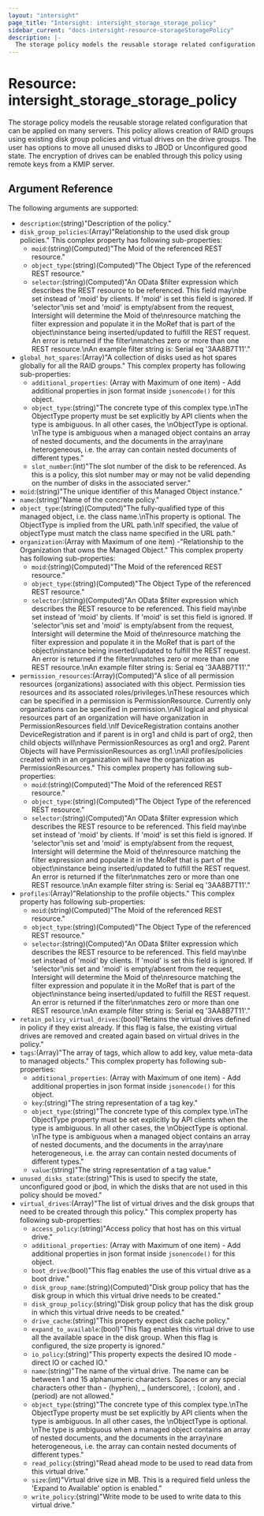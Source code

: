 ```yaml
---
layout: "intersight"
page_title: "Intersight: intersight_storage_storage_policy"
sidebar_current: "docs-intersight-resource-storageStoragePolicy"
description: |-
  The storage policy models the reusable storage related configuration that can be applied on many servers. This policy allows creation of RAID groups using existing disk group policies and virtual drives on the drive groups. The user has options to move all unused disks to JBOD or Unconfigured good state. The encryption of drives can be enabled through this policy using remote keys from a KMIP server.
---
```


# Resource: intersight_storage_storage_policy
The storage policy models the reusable storage related configuration that can be applied on many servers. This policy allows creation of RAID groups using existing disk group policies and virtual drives on the drive groups. The user has options to move all unused disks to JBOD or Unconfigured good state. The encryption of drives can be enabled through this policy using remote keys from a KMIP server.
## Argument Reference
The following arguments are supported:
* `description`:(string)"Description of the policy."
* `disk_group_policies`:(Array)"Relationship to the used disk group policies."
This complex property has following sub-properties:
  + `moid`:(string)(Computed)"The Moid of the referenced REST resource."
  + `object_type`:(string)(Computed)"The Object Type of the referenced REST resource."
  + `selector`:(string)(Computed)"An OData $filter expression which describes the REST resource to be referenced. This field may\nbe set instead of 'moid' by clients. If 'moid' is set this field is ignored. If 'selector'\nis set and 'moid' is empty/absent from the request, Intersight will determine the Moid of the\nresource matching the filter expression and populate it in the MoRef that is part of the object\ninstance being inserted/updated to fulfill the REST request. An error is returned if the filter\nmatches zero or more than one REST resource.\nAn example filter string is: Serial eq '3AA8B7T11'."
* `global_hot_spares`:(Array)"A collection of disks used as hot spares globally for all the RAID groups."
This complex property has following sub-properties:
  + `additional_properties`:
(Array with Maximum of one item) - Add additional properties in json format inside `jsonencode()` for this object.
  + `object_type`:(string)"The concrete type of this complex type.\nThe ObjectType property must be set explicitly by API clients when the type is ambiguous. In all other cases, the \nObjectType is optional. \nThe type is ambiguous when a managed object contains an array of nested documents, and the documents in the array\nare heterogeneous, i.e. the array can contain nested documents of different types."
  + `slot_number`:(int)"The slot number of the disk to be referenced. As this is a policy, this slot number may or may not be valid depending on the number of disks in the associated server."
* `moid`:(string)"The unique identifier of this Managed Object instance."
* `name`:(string)"Name of the concrete policy."
* `object_type`:(string)(Computed)"The fully-qualified type of this managed object, i.e. the class name.\nThis property is optional. The ObjectType is implied from the URL path.\nIf specified, the value of objectType must match the class name specified in the URL path."
* `organization`:(Array with Maximum of one item) -"Relationship to the Organization that owns the Managed Object."
This complex property has following sub-properties:
  + `moid`:(string)(Computed)"The Moid of the referenced REST resource."
  + `object_type`:(string)(Computed)"The Object Type of the referenced REST resource."
  + `selector`:(string)(Computed)"An OData $filter expression which describes the REST resource to be referenced. This field may\nbe set instead of 'moid' by clients. If 'moid' is set this field is ignored. If 'selector'\nis set and 'moid' is empty/absent from the request, Intersight will determine the Moid of the\nresource matching the filter expression and populate it in the MoRef that is part of the object\ninstance being inserted/updated to fulfill the REST request. An error is returned if the filter\nmatches zero or more than one REST resource.\nAn example filter string is: Serial eq '3AA8B7T11'."
* `permission_resources`:(Array)(Computed)"A slice of all permission resources (organizations) associated with this object. Permission ties resources and its associated roles/privileges.\nThese resources which can be specified in a permission is PermissionResource. Currently only organizations can be specified in permission.\nAll logical and physical resources part of an organization will have organization in PermissionResources field.\nIf DeviceRegistration contains another DeviceRegistration and if parent is in org1 and child is part of org2, then child objects will\nhave PermissionResources as org1 and org2. Parent Objects will have PermissionResources as org1.\nAll profiles/policies created with in an organization will have the organization as PermissionResources."
This complex property has following sub-properties:
  + `moid`:(string)(Computed)"The Moid of the referenced REST resource."
  + `object_type`:(string)(Computed)"The Object Type of the referenced REST resource."
  + `selector`:(string)(Computed)"An OData $filter expression which describes the REST resource to be referenced. This field may\nbe set instead of 'moid' by clients. If 'moid' is set this field is ignored. If 'selector'\nis set and 'moid' is empty/absent from the request, Intersight will determine the Moid of the\nresource matching the filter expression and populate it in the MoRef that is part of the object\ninstance being inserted/updated to fulfill the REST request. An error is returned if the filter\nmatches zero or more than one REST resource.\nAn example filter string is: Serial eq '3AA8B7T11'."
* `profiles`:(Array)"Relationship to the profile objects."
This complex property has following sub-properties:
  + `moid`:(string)(Computed)"The Moid of the referenced REST resource."
  + `object_type`:(string)(Computed)"The Object Type of the referenced REST resource."
  + `selector`:(string)(Computed)"An OData $filter expression which describes the REST resource to be referenced. This field may\nbe set instead of 'moid' by clients. If 'moid' is set this field is ignored. If 'selector'\nis set and 'moid' is empty/absent from the request, Intersight will determine the Moid of the\nresource matching the filter expression and populate it in the MoRef that is part of the object\ninstance being inserted/updated to fulfill the REST request. An error is returned if the filter\nmatches zero or more than one REST resource.\nAn example filter string is: Serial eq '3AA8B7T11'."
* `retain_policy_virtual_drives`:(bool)"Retains the virtual drives defined in policy if they exist already. If this flag is false, the existing virtual drives are removed and created again based on virtual drives in the policy."
* `tags`:(Array)"The array of tags, which allow to add key, value meta-data to managed objects."
This complex property has following sub-properties:
  + `additional_properties`:
(Array with Maximum of one item) - Add additional properties in json format inside `jsonencode()` for this object.
  + `key`:(string)"The string representation of a tag key."
  + `object_type`:(string)"The concrete type of this complex type.\nThe ObjectType property must be set explicitly by API clients when the type is ambiguous. In all other cases, the \nObjectType is optional. \nThe type is ambiguous when a managed object contains an array of nested documents, and the documents in the array\nare heterogeneous, i.e. the array can contain nested documents of different types."
  + `value`:(string)"The string representation of a tag value."
* `unused_disks_state`:(string)"This is used to specify the state, unconfigured good or jbod, in which the disks that are not used in this policy should be moved."
* `virtual_drives`:(Array)"The list of virtual drives and the disk groups that need to be created through this policy."
This complex property has following sub-properties:
  + `access_policy`:(string)"Access policy that host has on this virtual drive."
  + `additional_properties`:
(Array with Maximum of one item) - Add additional properties in json format inside `jsonencode()` for this object.
  + `boot_drive`:(bool)"This flag enables the use of this virtual drive as a boot drive."
  + `disk_group_name`:(string)(Computed)"Disk group policy that has the disk group in which this virtual drive needs to be created."
  + `disk_group_policy`:(string)"Disk group policy that has the disk group in which this virtual drive needs to be created."
  + `drive_cache`:(string)"This property expect disk cache policy."
  + `expand_to_available`:(bool)"This flag enables this virtual drive to use all the available space in the disk group. When this flag is configured, the size property is ignored."
  + `io_policy`:(string)"This property expects the desired IO mode - direct IO or cached IO."
  + `name`:(string)"The name of the virtual drive. The name can be between 1 and 15 alphanumeric characters. Spaces or any special characters other than - (hyphen), _ (underscore), : (colon), and . (period) are not allowed."
  + `object_type`:(string)"The concrete type of this complex type.\nThe ObjectType property must be set explicitly by API clients when the type is ambiguous. In all other cases, the \nObjectType is optional. \nThe type is ambiguous when a managed object contains an array of nested documents, and the documents in the array\nare heterogeneous, i.e. the array can contain nested documents of different types."
  + `read_policy`:(string)"Read ahead mode to be used to read data from this virtual drive."
  + `size`:(int)"Virtual drive size in MB. This is a required field unless the 'Expand to Available' option is enabled."
  + `write_policy`:(string)"Write mode to be used to write data to this virtual drive."
